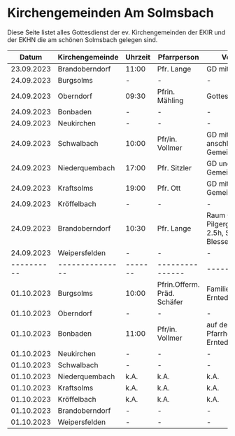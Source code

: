 # Kirchengemeinden Am Solmsbach
Diese Seite listet alles Gottesdienst der ev. Kirchengemeinden der EKIR und der EKHN
die am schönen Solmsbach gelegen sind.

Datum      | Kirchengemeinde | Uhrzeit |   Pfarrperson   | Veranstaltung |
---------- | --------------- | ------- | --------------- | ------------- |
23.09.2023 | Brandoberndorf  |  11:00  | Pfr. Lange      | GD mit Taufe  | 
24.09.2023 | Burgsolms       |    -    |        -        |       -       | 
24.09.2023 | Oberndorf       |  09:30  | Pfrin. Mähling  | Gottesdienst  | 
24.09.2023 | Bonbaden        |    -    |        -        |       -       | 
24.09.2023 | Neukirchen      |    -    |        -        |       -       | 
24.09.2023 | Schwalbach      |  10:00  | Pfr/in. Vollmer  | GD mit Konfi Vorst. und anschl. Gemeindeversammlung | 
24.09.2023 | Niederquembach  |  17:00  | Pfr. Sitzler    | GD und anschl. Gemeindeversammlung | 
24.09.2023 | Kraftsolms      |  19:00  | Pfr. Ott        | GD mit anschl. Gemeindeversammlung | 
24.09.2023 | Kröffelbach     |    -    |        -        |       -       | 
24.09.2023 | Brandoberndorf  |  10:30  | Pfr. Lange      | Raum Ost Pilgergottesdienst 2.5h, Start Kirche Blessenbach |
24.09.2023 | Weipersfelden   |    -    |        -        |       -       |
---------- | --------------- | ------- | --------------- | ------------- | 
01.10.2023 | Burgsolms       |  10:00  | Pfrin.Offerm.<br> Präd. Schäfer | Familiengottesdienst Erntedank | 
01.10.2023 | Oberndorf       |    -    |        -        |       -       | 
01.10.2023 | Bonbaden        |  11:00  | Pfr/in. Vollmer         | auf dem ehem. Pfarrhof, Hauptstr. 49, Erntedank mit Katchus | 
01.10.2023 | Neukirchen      |    -    |        -        |       -       | 
01.10.2023 | Schwalbach      |    -    |        -        |       -       | 
01.10.2023 | Niederquembach  |   k.A.  |       k.A.      |       k.A.    | 
01.10.2023 | Kraftsolms      |   k.A.  |       k.A.      |       k.A.    | 
01.10.2023 | Kröffelbach     |   k.A.  |       k.A.      |       k.A.    | 
01.10.2023 | Brandoberndorf  |    -    |        -        |       -       | 
01.10.2023 | Weipersfelden   |    -    |        -        |       -       |
